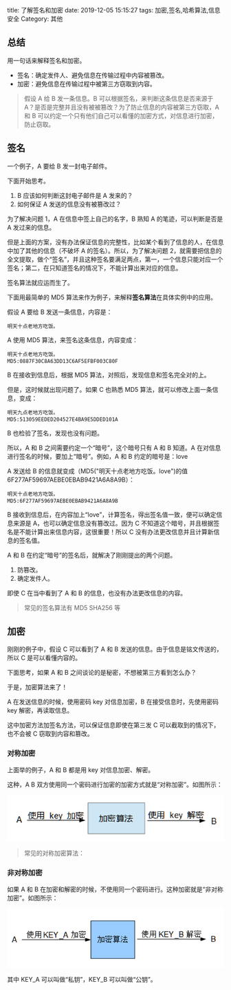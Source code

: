 title: 了解签名和加密
date: 2019-12-05 15:15:27
tags: 加密,签名,哈希算法,信息安全
Category: 其他

## 总结

用一句话来解释签名和加密。

* 签名：确定发件人、避免信息在传输过程中内容被篡改。
* 加密：避免信息在传输过程中被第三方窃取到内容。

> 假设 A 给 B 发一条信息。B 可以根据签名，来判断这条信息是否来源于 A？是否是完整并且没有被被篡改？为了防止信息的内容被第三方窃取，A 和 B 可以约定一个只有他们自己可以看懂的加密方式，对信息进行加密，防止窃取。

## 签名

一个例子，A 要给 B 发一封电子邮件。

下面开始思考。

1. B 应该如何判断这封电子邮件是 A 发来的？
2. 如何保证 A 发送的信息没有被篡改过？

为了解决问题 1，A 在信息中签上自己的名字，B 熟知 A 的笔迹，可以判断是否是 A 发过来的信息。

但是上面的方案，没有办法保证信息的完整性，比如某个看到了信息的人，在信息中加了其他的信息（不破坏 A 的签名）。所以，为了解决问题 2，就需要把信息的全文提取，做个“签名”，并且这种签名要满足两点，第一，一个信息只能对应一个签名；第二，在只知道签名的情况下，不能计算出来对应的信息。

签名算法就应运而生了。

下面用最简单的 MD5 算法来作为例子，来解释**签名算法**在具体实例中的应用。

假设 A 要给 B 发送一条信息，内容是：

    明天十点老地方吃饭。

A 使用 MD5 算法，来签名这条信息，内容变成：

    明天十点老地方吃饭。
    MD5:0887F30C8A63DD13C6AF5EFBF003C80F

B 在接收到信息后，根据 MD5 算法，对照后，发现信息和签名完全对的上。

但是，这时候就出现问题了。如果 C 也熟悉 MD5 算法，就可以修改上面一条信息，变成：

    明天九点老地方吃饭。
    MD5:513059EEDED204527E4BA9E5DDED101A

B 也检验了签名，发现也没有问题。

所以，A 和 B 之间需要约定一个“暗号”，这个暗号只有 A 和 B 知道。A 在对信息进行签名的时候，要加上“暗号”。例如，A 和 B 约定的暗号是：love

A 发送给 B 的信息就变成（MD5("明天十点老地方吃饭。love")的值6F277AF59697AEBE0EBAB9421A6A8A9B）：

    明天十点老地方吃饭。
    MD5:6F277AF59697AEBE0EBAB9421A6A8A9B

B 接收到信息后，在内容加上“love”，计算签名，得出签名值一致，便可以确定信息来源是 A，也可以确定信息没有篡改过。因为 C 不知道这个暗号，并且根据签名是不能计算出来信息内容，这很重要！所以 C 没有办法更改信息并且计算新信息的签名值。

A 和 B 在约定“暗号”的签名后，就解决了刚刚提出的两个问题。

1. 防篡改。
2. 确定发件人。

即使 C 在当中看到了 A 和 B 的信息，也没有办法更改信息的内容。

> 常见的签名算法有 MD5 SHA256 等

## 加密

刚刚的例子中，假设 C 可以看到了 A 和 B 发送的信息。由于信息是铭文传送的，所以 C 是可以看懂内容的。

下面思考，如果 A 和 B 之间谈论的是秘密，不想被第三方看到怎么办？

于是，加密算法来了！

A 在发送信息的时候，使用密码 key 对信息加密，B 在接受信息时，先使用密码 key 解密，再读取信息。

这中加密方法加签名方法，可以保证信息即使在第三发 C 可以截取到的情况下，也不会被 C 窃取到内容和篡改。

### 对称加密

上面举的例子，A 和 B 都是用 key 对信息加密、解密。

这种，A B 双方使用同一个密码进行加密的加密方式就是“对称加密”。如图所示：

![对称加密图示](images/对称加密图示.png)

> 常见的对称加密算法：

### 非对称加密 

如果 A 和 B 在加密和解密的时候，不使用同一个密码进行。这种加密就是“非对称加密”。如图所示：

![非对称加密图示](images/非对称加密图示.png)

其中 KEY_A 可以叫做“私钥”，KEY_B 可以叫做“公钥”。

